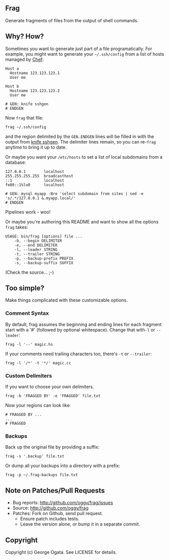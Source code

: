 ## Frag

Generate fragments of files from the output of shell commands.

## Why? How?

Sometimes you want to generate just part of a file programatically. For example,
you might want to generate your `~/.ssh/config` from a list of hosts managed by
[Chef][chef]:

    Host a
      Hostname 123.123.123.1
      User me

    Host b
      Hostname 123.123.123.2
      User me

    # GEN: knife sshgen
    # ENDGEN

Now `frag` that file:

    frag ~/.ssh/config

and the region delimited by the `GEN`..`ENDGEN` lines will be filled in with the
output from [knife sshgen][knife-sshgen]. The delimiter lines remain, so you can
re-`frag` anytime to bring it up to date.

Or maybe you want your `/etc/hosts` to set a list of local subdomains from a
database:

    127.0.0.1        localhost
    255.255.255.255  broadcasthost
    ::1              localhost
    fe80::1%lo0      localhost

    # GEN: mysql myapp -Bre 'select subdomain from sites | sed -e 's/.*/127.0.0.1 &.myapp.local/'
    # ENDGEN

Pipelines work - woo!

Or maybe you're authoring this README and want to show all the options `frag`
takes:

<!-- GEN: echo; ruby -Ilib bin/frag --help | sed -e 's/^/    /'; echo  -->

    USAGE: bin/frag [options] file ...
        -b, --begin DELIMITER
        -e, --end DELIMITER
        -l, --leader STRING
        -t, --trailer STRING
        -p, --backup-prefix PREFIX
        -s, --backup-suffix SUFFIX

<!-- ENDGEN -->

(Check the source... ;-)

[chef]: http://www.opscode.com/chef
[knife-sshgen]: https://github.com/harvesthq/knife-plugins/blob/master/.chef/plugins/knife/sshgen.rb

## Too simple?

Make things complicated with these customizable options.

### Comment Syntax

By default, frag assumes the beginning and ending lines for each fragment start
with a '#' (followed by optional whitespace). Change that with`-l` or
`--leader`:

    frag -l '--' magic.hs

If your comments need trailing characters too, there's `-t` or `--trailer`:

    frag -l '/*' -t '*/' magic.cc

### Custom Delimiters

If you want to choose your own delimiters.

    frag -b 'FRAGGED BY' -e 'FRAGGED' file.txt

Now your regions can look like:

    # FRAGGED BY ...
    ...
    # FRAGGED

### Backups

Back up the original file by providing a suffix:

    frag -s '.backup' file.txt

Or dump all your backups into a directory with a prefix:

    frag -p ~/.frag-backups file.txt

## Note on Patches/Pull Requests

 * Bug reports: http://github.com/oggy/frag/issues
 * Source: http://github.com/oggy/frag
 * Patches: Fork on Github, send pull request.
   * Ensure patch includes tests.
   * Leave the version alone, or bump it in a separate commit.

## Copyright

Copyright (c) George Ogata. See LICENSE for details.
